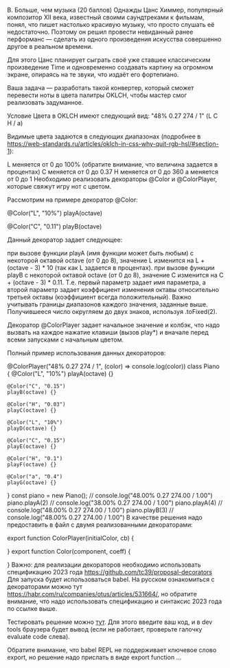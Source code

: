 B. Больше, чем музыка (20 баллов)
Однажды Цанс Химмер, популярный композитор XII века, известный своими саундтреками к фильмам, понял, что пишет настолько красивую музыку, что просто слушать её недостаточно. Поэтому он решил провести невиданный ранее перформанс — сделать из одного произведения искусства совершенно другое в реальном времени.

Для этого Цанс планирует сыграть своё уже ставшее классическим произведение Time и одновременно создавать картину на огромном экране, опираясь на те звуки, что издаёт его фортепиано.

Ваша задача — разработать такой конвертер, который сможет перевести ноты в цвета палитры OKLCH, чтобы мастер смог реализовать задуманное.

Условие
Цвета в OKLCH имеют следующий вид: "48% 0.27 274 / 1" (L C H / a)

Видимые цвета задаются в следующих диапазонах (подробнее в https://web-standards.ru/articles/oklch-in-css-why-quit-rgb-hsl/#section-1):

L меняется от 0 до 100% (обратите внимание, что величина задается в процентах)
C меняется от 0 до 0.37
H меняется от 0 до 360
a меняется от 0 до 1
Необходимо реализовать декораторы @Color и @ColorPlayer, которые свяжут игру нот с цветом.

Рассмотрим на примере декоратор @Color:

@Color("L", "10%") playA(octave)

@Color("С", "0.11") playB(octave)

Данный декоратор задает следующее:

при вызове функции playA (имя функции может быть любым) с некоторой октавой octave (от 0 до 8), значение L изменится на L + (octave - 3) * 10 (так как L задается в процентах).
при вызове функции playB с некоторой октавой octave (от 0 до 8), значение C изменится на C + (octave - 3) * 0.11.
Т.е. первый параметр задает имя параметра, а второй параметр задает коэффициент изменения октавы относительно третьей октавы (коэффициент всегда положительный). Важно учитывать границы диапазонов каждого значения, заданные выше. Получившееся число округляем до двух знаков, используя .toFixed(2).

Декоратор @ColorPlayer задает начальное значение и колбэк, что надо вызвать на каждое нажатие клавиши (вызов play*) и вначале перед всеми запусками с начальным цветом.

Полный пример использования данных декораторов:

@ColorPlayer("48% 0.27 274 / 1", (color) => console.log(color))
class Piano {
    @Color("L", "10%")
    playA(octave) {}

    @Color("C", "0.15")
    playB(octave) {}

    @Color("H", "0.03")
    playC(octave) {}

    @Color("L", "10%")
    playD(octave) {}

    @Color("C", "0.15")
    playE(octave) {}

    @Color("H", "0.1")
    playF(octave) {}
  
    @Color("a", "0.4")
    playG(octave) {}
}
const piano = new Piano(); // console.log("48.00% 0.27 274.00 / 1.00")
piano.playA(2) // console.log("38.00% 0.27 274.00 / 1.00")
piano.playA(4) // console.log("48.00% 0.27 274.00 / 1.00")
piano.playB(3) // console.log("48.00% 0.27 274.00 / 1.00")
В качестве решения надо предоставить в файл с двумя реализованными декораторами:

export function ColorPlayer(initialColor, cb) {

}
export function Color(component, coeff) {

}
Важно: для реализации декораторов необходимо использовать спецификацию 2023 года https://github.com/tc39/proposal-decorators Для запуска будет использоваться babel. На русском ознакомиться с декораторами можно тут https://habr.com/ru/companies/otus/articles/531664/, но обратите внимание, что надо использовать спецификацию и синтаксис 2023 года по ссылке выше.

Тестировать решение можно [тут](https://babeljs.io/repl#?browsers=&build=&builtIns=usage&corejs=3.21&spec=false&loose=true&code_lz=AIYQ9gNmBOAKEEMCeBTaAKARAFgBwFIACABgDoAmAdkKu0IHpCBGTAGkPQGNIYBKQgLwA-QtwB2AZ0gpSUAOZce0XrwBQnRBImFYASwRiwhAN6rC5wqCVYAMm0KYmxfJjUXCAB0RIAgujCcAC4IAG4o_KbuAJDiUhAy8lg-mIQA1IQBwWG8ANxmFgC-qvnmVlAYmCD2mGRMAKyuJZ7eAEL-QaHhJk0xYJLSsmAKmC0p6ZmdboWExe5lMFgAEtVkxADMje5eyCDtWV2RFr398YPDVWkZHdl57kVN8xV27I7OmxbbSAAie5Mm93NwOUsFUXrUGlNzJ8AKK_bL_WYWR5LFakFiQ5rIABicIORXMDyBC0wCFR2HeUO8AHFcREivjVAAzACuYiCuj6hCJcG8aHQujEukC-gg3PYnAARhFivcWWzhZzuYoALYePooMSBcVgFCMxnS1T3WKBTz6QyCQhiFAAdx0ZrA6FyDEYsQGiRwuFIxGcJAo1FoXuIDGYgcaHntpE-fnI_HoLr6cQSQywa093qIZCoNEo2EDwaYobU4YMYEj3j82Fj8ZOSeGeEDGb92dz3vzhdUxcMZeQbTWVdECbdyY9Dd9WYDrcYBe9jVUQA&debug=false&forceAllTransforms=false&modules=false&shippedProposals=false&circleciRepo=&evaluate=true&fileSize=false&timeTravel=false&sourceType=module&lineWrap=true&presets=stage-3&prettier=false&targets=Node-10.1&version=7.23.2&externalPlugins=&assumptions=%7B%7D). Для этого введите ваш код, и в dev tools браузера будет вывод (если не работает, проверьте галочку evaluate code слева).

Обратите внимание, что babel REPL не поддерживает ключевое слово export, но решение надо прислать в виде export function ...


